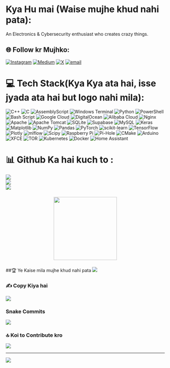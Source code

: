 # Kya Hu mai (Waise mujhe khud nahi pata):
An Electronics & Cybersecurity enthusiast who creates crazy things.


## 🌐 Follow kr Mujhko:
[![Instagram](https://img.shields.io/badge/Instagram-%23E4405F.svg?logo=Instagram&logoColor=white)](https://instagram.com/err0rgod) [![Medium](https://img.shields.io/badge/Medium-12100E?logo=medium&logoColor=white)](https://medium.com/@err0rgod) [![X](https://img.shields.io/badge/X-black.svg?logo=X&logoColor=white)](https://x.com/err0rgod) [![email](https://img.shields.io/badge/Email-D14836?logo=gmail&logoColor=white)](mailto:naamkimkc@gmail.com) 

# 💻 Tech Stack(Kya Kya ata hai, isse jyada ata hai but logo nahi mila):
![C++](https://img.shields.io/badge/c++-%2300599C.svg?style=for-the-badge&logo=c%2B%2B&logoColor=white) ![C](https://img.shields.io/badge/c-%2300599C.svg?style=for-the-badge&logo=c&logoColor=white) ![AssemblyScript](https://img.shields.io/badge/assembly%20script-%23000000.svg?style=for-the-badge&logo=assemblyscript&logoColor=white) ![Windows Terminal](https://img.shields.io/badge/Windows%20Terminal-%234D4D4D.svg?style=for-the-badge&logo=windows-terminal&logoColor=white) ![Python](https://img.shields.io/badge/python-3670A0?style=for-the-badge&logo=python&logoColor=ffdd54) ![PowerShell](https://img.shields.io/badge/PowerShell-%235391FE.svg?style=for-the-badge&logo=powershell&logoColor=white) ![Bash Script](https://img.shields.io/badge/bash_script-%23121011.svg?style=for-the-badge&logo=gnu-bash&logoColor=white) ![Google Cloud](https://img.shields.io/badge/GoogleCloud-%234285F4.svg?style=for-the-badge&logo=google-cloud&logoColor=white) ![DigitalOcean](https://img.shields.io/badge/DigitalOcean-%230167ff.svg?style=for-the-badge&logo=digitalOcean&logoColor=white) ![Alibaba Cloud](https://img.shields.io/badge/AlibabaCloud-%23FF6701.svg?style=for-the-badge&logo=alibabacloud&logoColor=white) ![Nginx](https://img.shields.io/badge/nginx-%23009639.svg?style=for-the-badge&logo=nginx&logoColor=white) ![Apache](https://img.shields.io/badge/apache-%23D42029.svg?style=for-the-badge&logo=apache&logoColor=white) ![Apache Tomcat](https://img.shields.io/badge/apache%20tomcat-%23F8DC75.svg?style=for-the-badge&logo=apache-tomcat&logoColor=black) ![SQLite](https://img.shields.io/badge/sqlite-%2307405e.svg?style=for-the-badge&logo=sqlite&logoColor=white) ![Supabase](https://img.shields.io/badge/Supabase-3ECF8E?style=for-the-badge&logo=supabase&logoColor=white) ![MySQL](https://img.shields.io/badge/mysql-4479A1.svg?style=for-the-badge&logo=mysql&logoColor=white) ![Keras](https://img.shields.io/badge/Keras-%23D00000.svg?style=for-the-badge&logo=Keras&logoColor=white) ![Matplotlib](https://img.shields.io/badge/Matplotlib-%23ffffff.svg?style=for-the-badge&logo=Matplotlib&logoColor=black) ![NumPy](https://img.shields.io/badge/numpy-%23013243.svg?style=for-the-badge&logo=numpy&logoColor=white) ![Pandas](https://img.shields.io/badge/pandas-%23150458.svg?style=for-the-badge&logo=pandas&logoColor=white) ![PyTorch](https://img.shields.io/badge/PyTorch-%23EE4C2C.svg?style=for-the-badge&logo=PyTorch&logoColor=white) ![scikit-learn](https://img.shields.io/badge/scikit--learn-%23F7931E.svg?style=for-the-badge&logo=scikit-learn&logoColor=white) ![TensorFlow](https://img.shields.io/badge/TensorFlow-%23FF6F00.svg?style=for-the-badge&logo=TensorFlow&logoColor=white) ![Plotly](https://img.shields.io/badge/Plotly-%233F4F75.svg?style=for-the-badge&logo=plotly&logoColor=white) ![mlflow](https://img.shields.io/badge/mlflow-%23d9ead3.svg?style=for-the-badge&logo=numpy&logoColor=blue) ![Scipy](https://img.shields.io/badge/SciPy-%230C55A5.svg?style=for-the-badge&logo=scipy&logoColor=%white) ![Raspberry Pi](https://img.shields.io/badge/-Raspberry_Pi-C51A4A?style=for-the-badge&logo=Raspberry-Pi) ![Pi-Hole](https://img.shields.io/badge/pihole-%2396060C.svg?style=for-the-badge&logo=pi-hole&logoColor=white) ![CMake](https://img.shields.io/badge/CMake-%23008FBA.svg?style=for-the-badge&logo=cmake&logoColor=white) ![Arduino](https://img.shields.io/badge/-Arduino-00979D?style=for-the-badge&logo=Arduino&logoColor=white) ![XFCE](https://img.shields.io/badge/XFCE-%232284F2.svg?style=for-the-badge&logo=xfce&logoColor=white)  ![TOR](https://img.shields.io/badge/tor-%237E4798.svg?style=for-the-badge&logo=tor-project&logoColor=white)  ![Kubernetes](https://img.shields.io/badge/kubernetes-%23326ce5.svg?style=for-the-badge&logo=kubernetes&logoColor=white) ![Docker](https://img.shields.io/badge/docker-%230db7ed.svg?style=for-the-badge&logo=docker&logoColor=white) ![Home Assistant](https://img.shields.io/badge/home%20assistant-%2341BDF5.svg?style=for-the-badge&logo=home-assistant&logoColor=white)
# 📊 Github Ka hai kuch to :
![](https://github-readme-stats.vercel.app/api?username=err0rgod&theme=dark&hide_border=false&include_all_commits=true&count_private=true)<br/>
![](https://nirzak-streak-stats.vercel.app/?user=err0rgod&theme=dark&hide_border=false)<br/>
![](https://github-readme-stats.vercel.app/api/top-langs/?username=err0rgod&theme=dark&hide_border=false&include_all_commits=true&count_private=true&layout=compact)

###

<div align="center">
  <img height="200" src="https://media.giphy.com/media/v1.Y2lkPTc5MGI3NjExbWQyYnVydTY1YTJ2cXp5NGQ4YXBhY2l3N3I3ZG5ramN3dGswMmpwNCZlcD12MV9naWZzX3NlYXJjaCZjdD1n/eFxpuiAuG4nrPNCPEM/giphy.gif"  />
</div>

###


##🏆 Ye Kaise mila mujhe khud nahi pata
![](https://github-profile-trophy.vercel.app/?username=err0rgod&theme=radical&no-frame=false&no-bg=true&margin-w=4)

### ✍️ Copy Kiya hai
![](https://quotes-github-readme.vercel.app/api?type=horizontal&theme=radical)

### Snake Commits
![](https://raw.githubusercontent.com/err0rgod/err0rgod/output/github-contribution-grid-snake-dark.svg)

### 🔝 Koi to Contribute kro
![](https://github-contributor-stats.vercel.app/api?username=err0rgod&limit=5&theme=dark&combine_all_yearly_contributions=true)

---
[![](https://visitcount.itsvg.in/api?id=err0rgod&icon=0&color=0)](https://visitcount.itsvg.in)

